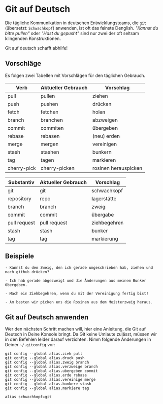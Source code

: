 # Git auf Deutsch

Die tägliche Kommunikation in deutschen Entwicklungsteams, die `git` 
(übersetzt: `Schwachkopf`) anwenden, ist oft das feinste Denglish. 
_"Kannst du bitte pullen"_ oder _"Hast du gepusht"_ sind nur zwei
der oft seltsam klingenden Konstruktionen.

Git auf deutsch schafft abhilfe!

## Vorschläge

Es folgen zwei Tabellen mit Vorschlägen für den täglichen Gebrauch.

| Verb        | Aktueller Gebrauch | Vorschlag             |
|-------------|--------------------|-----------------------|
| pull        | pullen             | ziehen                |
| push        | pushen             | drücken               |
| fetch       | fetchen            | holen                 |
| branch      | branchen           | abzweigen             |
| commit      | commiten           | übergeben             |
| rebase      | rebasen            | (neu) erden           |
| merge       | mergen             | vereinigen            |
| stash       | stashen            | bunkern               |
| tag         | tagen              | markieren             |
| cherry-pick | cherry-picken      | rosinen herauspicken  |

| Substantiv   | Aktueller Gebrauch | Vorschlag     |
|--------------|--------------------|---------------|
| git          | git                | schwachkopf   |
| repository   | repo               | lagerstätte   |
| branch       | branch             | zweig         |
| commit       | commit             | übergabe      |
| pull request | pull request       | ziehbegehren  |
| stash        | stash              | bunker        |
| tag          | tag                | markierung    |

## Beispiele

    - Kannst du den Zweig, den ich gerade umgeschrieben hab, ziehen und nach github drücken?

    - Ich hab gerade abgezweigt und die Änderungen aus meinem Bunker übergeben.

    - Mach ein Ziehbegehren, wenn du mit der Vereinigung fertig bist!

    - Am besten wir picken uns die Rosinen aus dem Meisterzweig heraus.

## Git auf Deutsch anwenden

Wer den nächsten Schritt machen will, hier eine Anleitung, die Git auf Deutsch
in Deine Konsole bringt. Da Git keine Umlaute zulässt, müssen wir in den 
Befehlen leider darauf verzichten. Nimm folgende Änderungen in Deiner `~/.gitconfig` 
vor:

    git config --global alias.zieh pull
    git config --global alias.druck push
    git config --global alias.zweig branch
    git config --global alias.verzweige branch
    git config --global alias.ubergeben commit
    git config --global alias.erde rebase
    git config --global alias.vereinige merge
    git config --global alias.bunkere stash
    git config --global alias.markiere tag

    alias schwachkopf=git
